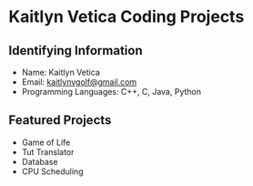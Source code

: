 # Kaitlyn Vetica Coding Projects 

## Identifying Information
* Name: Kaitlyn Vetica
* Email: kaitlynvgolf@gmail.com
* Programming Languages: C++, C, Java, Python

## Featured Projects
* Game of Life
* Tut Translator
* Database
* CPU Scheduling

